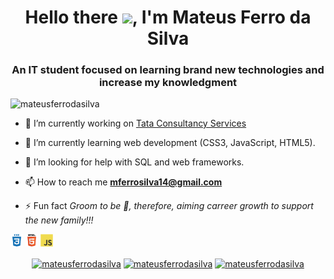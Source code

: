 <h1 align="center">Hello there <img src="https://raw.githubusercontent.com/kaueMarques/kaueMarques/master/hi.gif" width="30px">, I'm Mateus Ferro da Silva</h1>
<h3 align="center">An IT student focused on learning brand new technologies and increase my knowledgment</h3>
<p align="left"> <img src="https://komarev.com/ghpvc/?username=mateusferrodasilva" alt="mateusferrodasilva" /> </p>

- 🔭 I’m currently working on [Tata Consultancy Services](https://www.tcs.com/)

- 🌱 I’m currently learning web development (CSS3, JavaScript, HTML5).

- 🤔 I’m looking for help with SQL and web frameworks.

- 📫 How to reach me **mferrosilva14@gmail.com**

- ⚡ Fun fact *Groom to be 💑, therefore, aiming carreer growth to support the new family!!!*

<p align="left">
<img src="https://raw.githubusercontent.com/devicons/devicon/master/icons/css3/css3-plain-wordmark.svg" alt="css3"  width="20" height="20"/>
<img src="https://raw.githubusercontent.com/devicons/devicon/master/icons/html5/html5-original-wordmark.svg" alt="html5"  width="20" height="20"/>
<img src="https://raw.githubusercontent.com/devicons/devicon/master/icons/javascript/javascript-original.svg" alt="javascript" width="20" height="20"/>
</p>

<p align="center">
<a href="https://www.linkedin.com/in/mateus-ferro-da-silva-69435914a/" target="blank"><img align="center" src="https://cdn.jsdelivr.net/npm/simple-icons@3.0.1/icons/linkedin.svg" alt="mateusferrodasilva" height="20" width="20" /></a>
<a href="https://www.facebook.com/profile.php?id=100007961779469" target="blank"><img align="center" src="https://cdn.jsdelivr.net/npm/simple-icons@3.0.1/icons/facebook.svg" alt="mateusferrodasilva" height="20" width="20" /></a>
<a href="https://instagram.com/mateusferrodasilva" target="blank"><img align="center" src="https://cdn.jsdelivr.net/npm/simple-icons@3.0.1/icons/instagram.svg" alt="mateusferrodasilva" height="20" width="20" /></a>
</p>

